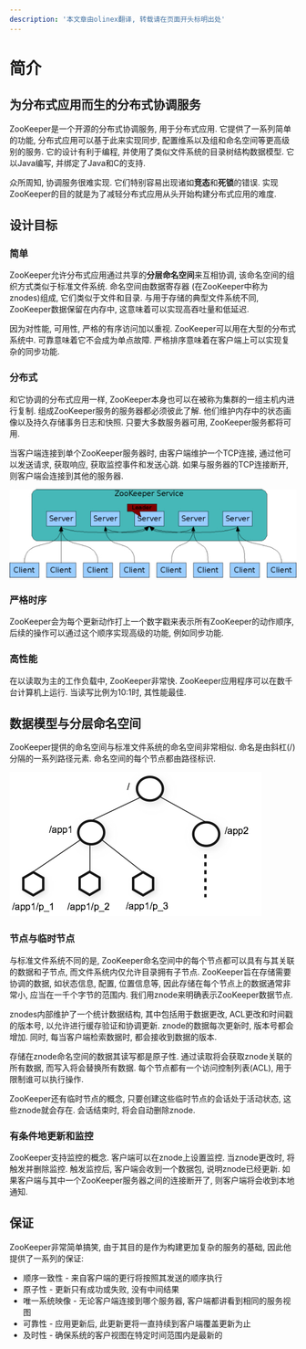 ```yaml
---
description: '本文章由olinex翻译, 转载请在页面开头标明出处'
---
```


# 简介

## 为分布式应用而生的分布式协调服务

ZooKeeper是一个开源的分布式协调服务, 用于分布式应用. 它提供了一系列简单的功能, 分布式应用可以基于此来实现同步, 配置维系以及组和命名空间等更高级别的服务. 它的设计有利于编程, 并使用了类似文件系统的目录树结构数据模型. 它以Java编写, 并绑定了Java和C的支持.

众所周知, 协调服务很难实现. 它们特别容易出现诸如**竞态**和**死锁**的错误. 实现ZooKeeper的目的就是为了减轻分布式应用从头开始构建分布式应用的难度.

## 设计目标

### 简单

ZooKeeper允许分布式应用通过共享的**分层命名空间**来互相协调, 该命名空间的组织方式类似于标准文件系统. 命名空间由数据寄存器 \(在ZooKeeper中称为znodes\)组成, 它们类似于文件和目录. 与用于存储的典型文件系统不同, ZooKeeper数据保留在内存中, 这意味着可以实现高吞吐量和低延迟.

因为对性能, 可用性, 严格的有序访问加以重视. ZooKeeper可以用在大型的分布式系统中. 可靠意味着它不会成为单点故障. 严格排序意味着在客户端上可以实现复杂的同步功能.

### 分布式

和它协调的分布式应用一样, ZooKeeper本身也可以在被称为集群的一组主机内进行复制. 组成ZooKeeper服务的服务器都必须彼此了解. 他们维护内存中的状态画像以及持久存储事务日志和快照. 只要大多数服务器可用, ZooKeeper服务都将可用.

当客户端连接到单个ZooKeeper服务器时, 由客户端维护一个TCP连接, 通过他可以发送请求, 获取响应, 获取监控事件和发送心跳. 如果与服务器的TCP连接断开, 则客户端会连接到其他的服务器.

![&#x6765;&#x6E90;&#x4E8E;&#x5B98;&#x65B9;&#x6587;&#x6863;\(http://zookeeper.apache.org/doc/r3.5.6/zookeeperOver.html\)](../.gitbook/assets/zkservice.jpg)

### 严格时序

ZooKeeper会为每个更新动作打上一个数字戳来表示所有ZooKeeper的动作顺序, 后续的操作可以通过这个顺序实现高级的功能, 例如同步功能.

### 高性能

在以读取为主的工作负载中, ZooKeeper非常快. ZooKeeper应用程序可以在数千台计算机上运行. 当读写比例为10:1时, 其性能最佳.

## 数据模型与分层命名空间

ZooKeeper提供的命名空间与标准文件系统的命名空间非常相似. 命名是由斜杠\(/\)分隔的一系列路径元素. 命名空间的每个节点都由路径标识.

![&#x6765;&#x6E90;&#x4E8E;&#x5B98;&#x7F51;&#x6587;&#x6863;\(http://zookeeper.apache.org/doc/r3.5.6/zookeeperOver.html\)](../.gitbook/assets/zknamespace.jpg)

### 节点与临时节点

与标准文件系统不同的是, ZooKeeper命名空间中的每个节点都可以具有与其关联的数据和子节点, 而文件系统内仅允许目录拥有子节点. ZooKeeper旨在存储需要协调的数据, 如状态信息, 配置, 位置信息等, 因此存储在每个节点上的数据通常非常小, 应当在一千个字节的范围内. 我们用znode来明确表示ZooKeeper数据节点.

znodes内部维护了一个统计数据结构, 其中包括用于数据更改, ACL更改和时间戳的版本号, 以允许进行缓存验证和协调更新. znode的数据每次更新时, 版本号都会增加. 同时, 每当客户端检索数据时, 都会接收到数据的版本.

存储在znode命名空间的数据其读写都是原子性. 通过读取将会获取znode关联的所有数据, 而写入将会替换所有数据. 每个节点都有一个访问控制列表\(ACL\), 用于限制谁可以执行操作.

ZooKeeper还有临时节点的概念, 只要创建这些临时节点的会话处于活动状态, 这些znode就会存在. 会话结束时, 将会自动删除znode.

### 有条件地更新和监控

ZooKeeper支持监控的概念. 客户端可以在znode上设置监控. 当znode更改时, 将触发并删除监控. 触发监控后, 客户端会收到一个数据包, 说明znode已经更新. 如果客户端与其中一个ZooKeeper服务器之间的连接断开了, 则客户端将会收到本地通知.

## 保证

ZooKeeper非常简单搞笑, 由于其目的是作为构建更加复杂的服务的基础, 因此他提供了一系列的保证:

* 顺序一致性 - 来自客户端的更行将按照其发送的顺序执行
* 原子性 - 更新只有成功或失败, 没有中间结果
* 唯一系统映像 - 无论客户端连接到哪个服务器, 客户端都讲看到相同的服务视图
* 可靠性 - 应用更新后, 此更新更将一直持续到客户端覆盖更新为止
* 及时性 - 确保系统的客户视图在特定时间范围内是最新的

